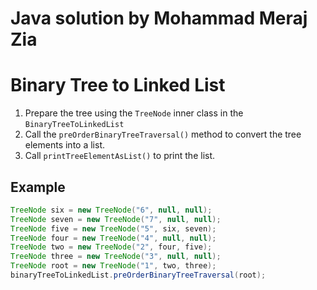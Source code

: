 # Java solution by Mohammad Meraj Zia
# Binary Tree to Linked List

1. Prepare the tree using the `TreeNode` inner class in the `BinaryTreeToLinkedList`
2. Call the `preOrderBinaryTreeTraversal()` method to convert the tree elements into a list.
3. Call `printTreeElementAsList()` to print the list.

## Example
```java
TreeNode six = new TreeNode("6", null, null);
TreeNode seven = new TreeNode("7", null, null);
TreeNode five = new TreeNode("5", six, seven);
TreeNode four = new TreeNode("4", null, null);
TreeNode two = new TreeNode("2", four, five);
TreeNode three = new TreeNode("3", null, null);
TreeNode root = new TreeNode("1", two, three);
binaryTreeToLinkedList.preOrderBinaryTreeTraversal(root);
```

